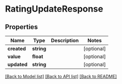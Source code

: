 # RatingUpdateResponse

## Properties
Name | Type | Description | Notes
------------ | ------------- | ------------- | -------------
**created** | **string** |  | [optional] 
**value** | **float** |  | [optional] 
**updated** | **string** |  | [optional] 

[[Back to Model list]](../README.md#documentation-for-models) [[Back to API list]](../README.md#documentation-for-api-endpoints) [[Back to README]](../README.md)


